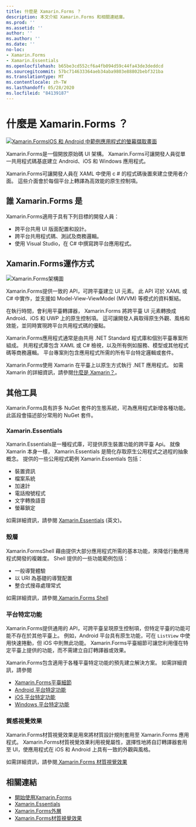 ```yaml
---
title: 什麼是 Xamarin.Forms ？
description: 本文介紹 Xamarin.Forms 和相關連結庫。
ms.prod: ''
ms.assetid: ''
author: ''
ms.author: ''
ms.date: ''
no-loc:
- Xamarin.Forms
- Xamarin.Essentials
ms.openlocfilehash: b65be3cd552cf6a4fb094d59c44fa43de3deddcd
ms.sourcegitcommit: 57bc714633364aeb34aba9803e88802bebf321ba
ms.translationtype: MT
ms.contentlocale: zh-TW
ms.lasthandoff: 05/28/2020
ms.locfileid: "84139187"
---
```

# <a name="what-is-xamarinforms"></a>什麼是 Xamarin.Forms ？

[![Xamarin.FormsIOS 和 Android 中範例應用程式的螢幕擷取畫面](what-is-xamarin-forms-images/xamarin-forms-app-cropped.png)](what-is-xamarin-forms-images/xamarin-forms-app.png#lightbox)

Xamarin.Forms是一個開放原始碼 UI 架構。 Xamarin.Forms可讓開發人員從單一共用程式碼基底建立 Android、iOS 和 Windows 應用程式。

Xamarin.Forms可讓開發人員在 XAML 中使用 c # 的程式碼後置來建立使用者介面。 這些介面會於每個平台上轉譯為高效能的原生控制項。

## <a name="who-xamarinforms-is-for"></a>誰 Xamarin.Forms 是

Xamarin.Forms適用于具有下列目標的開發人員：

- 跨平台共用 UI 版面配置和設計。
- 跨平台共用程式碼、測試及商務邏輯。
- 使用 Visual Studio，在 C# 中撰寫跨平台應用程式。

## <a name="how-xamarinforms-works"></a>Xamarin.Forms運作方式

![Xamarin.Forms架構圖](what-is-xamarin-forms-images/xamarin-forms-architecture.png)

Xamarin.Forms提供一致的 API，可跨平臺建立 UI 元素。 此 API 可於 XAML 或 C# 中實作，並支援如 Model-View-ViewModel (MVVM) 等模式的資料繫結。

在執行時間，會利用平臺轉譯器， Xamarin.Forms 將跨平臺 UI 元素轉換成 Android、iOS 和 UWP 上的原生控制項。 這可讓開發人員取得原生外觀、風格和效能，並同時實現跨平台共用程式碼的優點。

Xamarin.Forms應用程式通常是由共用 .NET Standard 程式庫和個別平臺專案所組成。 共用程式庫包含 XAML 或 C# 檢視，以及所有例如服務、模型或其他程式碼等商務邏輯。 平台專案則包含應用程式所需的所有平台特定邏輯或套件。

Xamarin.Forms使用 Xamarin 在平臺上以原生方式執行 .NET 應用程式。 如需 Xamarin 的詳細資訊，請參閱[什麼是 Xamarin？](~/get-started/what-is-xamarin.md)。

## <a name="additional-tools"></a>其他工具

Xamarin.Forms具有許多 NuGet 套件的生態系統，可為應用程式新增各種功能。 此區段會描述部分常用的 NuGet 套件。

### Xamarin.Essentials

Xamarin.Essentials是一種程式庫，可提供原生裝置功能的跨平臺 Api。 就像 Xamarin 本身一樣， Xamarin.Essentials 是簡化存取原生公用程式之過程的抽象概念。 提供的一些公用程式範例 Xamarin.Essentials 包括：

- 裝置資訊
- 檔案系統
- 加速計
- 電話撥號程式
- 文字轉換語音
- 螢幕鎖定

如需詳細資訊，請參閱 [Xamarin.Essentials](~/essentials/index.md) \(英文\)。

### <a name="shell"></a>殼層

Xamarin.FormsShell 藉由提供大部分應用程式所需的基本功能，來降低行動應用程式開發的複雜度。 Shell 提供的一些功能範例包括：

- 一般導覽體驗
- 以 URI 為基礎的導覽配置
- 整合式搜尋處理常式

如需詳細資訊，請參閱[ Xamarin.Forms Shell](~/xamarin-forms/app-fundamentals/shell/index.md)

### <a name="platform-specifics"></a>平台特定功能

Xamarin.Forms提供通用的 API，可跨平臺呈現原生控制項，但特定平臺的功能可能不存在於其他平臺上。 例如，Android 平台具有原生功能，可在 `ListView` 中使用快速捲動，但 iOS 中則無此功能。 Xamarin.Forms平臺細節可讓您利用僅在特定平臺上提供的功能，而不需建立自訂轉譯器或效果。

Xamarin.Forms包含適用于各種平臺特定功能的預先建立解決方案。 如需詳細資訊，請參閱

- [Xamarin.Forms平臺細節](~/xamarin-forms/platform/platform-specifics/index.md)
- [Android 平台特定功能](~/xamarin-forms/platform/android/index.md)
- [iOS 平台特定功能](~/xamarin-forms/platform/ios/index.md)
- [Windows 平台特定功能](~/xamarin-forms/platform/windows/index.md)

### <a name="material-visual"></a>質感視覺效果

Xamarin.Forms材質視覺效果是用來將材質設計規則套用至 Xamarin.Forms 應用程式。 Xamarin.Forms材質視覺效果利用視覺屬性，選擇性地將自訂轉譯器套用至 UI，使應用程式在 iOS 和 Android 上具有一致的外觀與風格。

如需詳細資訊，請參閱[ Xamarin.Forms 材質視覺效果](~/xamarin-forms/user-interface/visual/material-visual.md)

## <a name="related-links"></a>相關連結

- [開始使用Xamarin.Forms](~/xamarin-forms/index.yml)
- [Xamarin.Essentials](~/essentials/index.md)
- [Xamarin.Forms外層](~/xamarin-forms/app-fundamentals/shell/index.md)
- [Xamarin.Forms材質視覺效果](~/xamarin-forms/user-interface/visual/material-visual.md)
